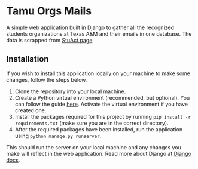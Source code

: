 # Tamu Orgs Mails

A simple web application built in Django to gather all the recognized students organizations at Texas A&M and their emails in one database. The data is scrapped from [StuAct page](https://stuactonline.tamu.edu/app/search/index/index/search/name?q=).

## Installation
If you wish to install this application locally on your machine to make some changes, follow the steps below.

1. Clone the repository into your local machine.
2. Create a Python virtual environment (recommended, but optional). You can follow the guide [here](https://packaging.python.org/guides/installing-using-pip-and-virtual-environments/). Activate the virtual environment if you have created one.
3. Install the packages required for this project by running `pip install -r requirements.txt` (make sure you are in the correct directory).
4. After the required packages have been installed, run the application using `python manage.py runserver`.

This should run the server on your local machine and any changes you make will reflect in the web application. Read more about Django at [Django docs](https://www.djangoproject.com/start/overview/).

